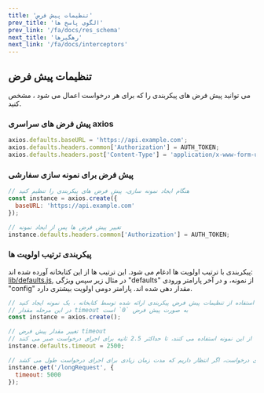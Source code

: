 ```yaml
---
title: 'تنظیمات پیش فرض'
prev_title: 'الگوی پاسخ ها'
prev_link: '/fa/docs/res_schema'
next_title: 'رهگیرها'
next_link: '/fa/docs/interceptors'
---
```


## تنظیمات پیش فرض

می توانید پیش فرض های پیکربندی را که برای هر درخواست اعمال می شود ، مشخص کنید. 

### پیش فرض های سراسری axios

```js
axios.defaults.baseURL = 'https://api.example.com';
axios.defaults.headers.common['Authorization'] = AUTH_TOKEN;
axios.defaults.headers.post['Content-Type'] = 'application/x-www-form-urlencoded';
```

### پیش فرض برای نمونه سازی سفارشی 

```js
// هنگام ایجاد نمونه سازی، پیش فرض های پیکربندی را تنظیم کنید 
const instance = axios.create({
  baseURL: 'https://api.example.com'
});

// تغییر پیش فرض ها پس از ایجاد نمونه
instance.defaults.headers.common['Authorization'] = AUTH_TOKEN;
```

### پیکربندی ترتیب اولویت ها 

پیکربندی با ترتیب اولویت ها ادغام می شود. این ترتیب ها از این کتابخانه آورده شده اند: [lib/defaults.js](https://github.com/axios/axios/blob/v1.x/lib/defaults.js#L28), در مثال زیر سپس ویژگی "defaults" از نمونه، و در آخر پارامتر ورودی "config" مقدار دهی شده اند. پارامتر دومی اولویت بیشتری دارد.

```js
// با استفاده از تنظیمات پیش فرض پیکربندی ارائه شده توسط کتابخانه ، یک نمونه ایجاد کنید 
// در این مرحله مقدار timeout به صورت پیش فرض `0` است 
const instance = axios.create();

// تغییر مقدار پیش فرض timeout
// حالا تمام درخواست هایی که از این نمونه استفاده می کنند، تا حداکثر 2.5 ثانیه برای اجرای درخواست صبر می کنند
instance.defaults.timeout = 2500;

// تغییر دوباره زمان انتظار اجرای درخواست، اگر انتظار داریم که مدت زمان زیادی برای اجرای درخواست طول می کشد
instance.get('/longRequest', {
  timeout: 5000
});
```
